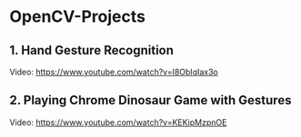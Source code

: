 # OpenCV-Projects
## 1. Hand Gesture Recognition <br/>
Video: https://www.youtube.com/watch?v=I8ObIqIax3o
## 2. Playing Chrome Dinosaur Game with Gestures <br/>
Video: https://www.youtube.com/watch?v=KEKipMzpnOE
